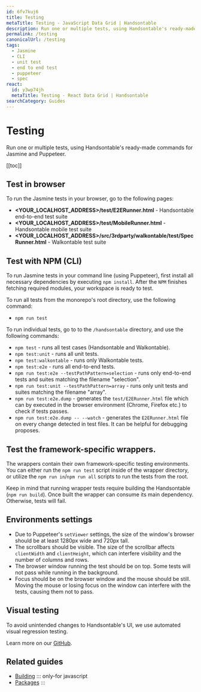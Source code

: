 ```yaml
---
id: 6fv7kuj6
title: Testing
metaTitle: Testing - JavaScript Data Grid | Handsontable
description: Run one or multiple tests, using Handsontable's ready-made commands for Jasmine and Puppeteer.
permalink: /testing
canonicalUrl: /testing
tags:
  - Jasmine
  - CLI
  - unit test
  - end to end test
  - puppeteer
  - spec
react:
  id: y3wp74jh
  metaTitle: Testing - React Data Grid | Handsontable
searchCategory: Guides
---
```


# Testing

Run one or multiple tests, using Handsontable's ready-made commands for Jasmine and Puppeteer.

[[toc]]

## Test in browser

To run the Jasmine tests in your browser, go to the following pages:

* **<YOUR\_LOCALHOST\_ADDRESS>/test/E2ERunner.html** - Handsontable end-to-end test suite
* **<YOUR\_LOCALHOST\_ADDRESS>/test/MobileRunner.html** - Handsontable mobile test suite
* **<YOUR\_LOCALHOST\_ADDRESS>/src/3rdparty/walkontable/test/SpecRunner.html** - Walkontable test suite

## Test with NPM (CLI)

To run Jasmine tests in your command line (using Puppeteer), first install all necessary dependencies by executing `npm install`. After the `NPM` finishes fetching required modules, your workspace is ready to test.

To run all tests from the monorepo's root directory, use the following command:
* `npm run test`

To run individual tests, go to to the `/handsontable` directory, and use the following commands:
* `npm test` - runs all test cases (Handsontable and Walkontable).
* `npm test:unit` - runs all unit tests.
* `npm test:walkontable` - runs only Walkontable tests.
* `npm test:e2e` - runs all end-to-end tests.
* `npm run test:e2e --testPathPattern=selection` - runs only end-to-end tests and suites matching the filename "selection".
* `npm run test:unit --testPathPattern=array` - runs only unit tests and suites matching the filename "array".
* `npm run test:e2e.dump` - generates the `test/E2ERunner.html` file which can by executed in the browser environment (Chrome, Firefox etc.) to check if tests passes.
* `npm run test:e2e.dump -- --watch` - generates the `E2ERunner.html` file on every change detected in test files. It can be helpful for debugging proposes.

## Test the framework-specific wrappers.

The wrappers contain their own framework-specific testing environments. You can either run the `npm run test` script inside of the wrapper directory, or utilize the `npm run in`/`npm run all` scripts to run the tests from the root.

Keep in mind that running wrapper tests require building the Handsontable (`npm run build`). Once built the wrapper can consume its main dependency. Otherwise, tests will fail.

## Environments settings

* Due to Puppeteer's `setViewer` settings, the size of the window's browser should be at least 1280px wide and 720px tall.
* The scrollbars should be visible. The size of the scrollbar affects `clientWidth` and `clientHeight`, which can interfere visibility and the number of columns and rows.
* The browser window running the test should be on top. Some tests will not pass while running in the background.
* Focus should be on the browser window and the mouse should be still. Moving the mouse or losing focus on the window can interfere with the tests, causing them not to pass.

## Visual testing

To avoid unintended changes to Handsontable's UI, we use automated visual regression testing.

Learn more on our [GitHub](https://github.com/handsontable/handsontable/blob/develop/visual-tests/README.md).

## Related guides

- [Building](@/guides/tools-and-building/custom-builds.md)
::: only-for javascript
- [Packages](@/guides/tools-and-building/packages.md)
:::
